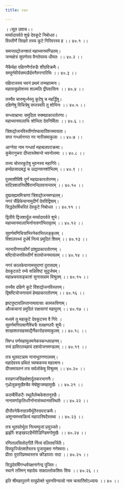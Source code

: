 ```yaml
---
title: ०४०

---
```

।।सूत उवाच।।  
मर्य्यादापर्वते शुभ्रे देवकूटे निबोधत।  
विस्तीर्णे सिखरे तस्य कूटे गिरिवरस्य ह ।। ४०.१ ।।  
  
समन्ताद्योजनशतं महाभवनमण्डितम्।  
जन्मक्षेत्रं सुपर्णस्य वैनतेयस्य धीमतः ।। ४०.२ ।।  
  
नैकैर्महा पक्षिगणैर्गारुडैः शीग्रविक्रमैः।  
सम्पूर्णवीर्यसम्पन्नैर्दमनैरुरगारिभिः ।। ४०.३ ।।  
  
पक्षिराजस्य भवनं प्रथमं तन्महात्मनः।  
महावायुप्रवेशस्य शाल्मलि द्वीपवासिनः ।। ४०.४ ।।  
  
तस्यैव चारुमूर्ध्नस्तु कूटेषु च महर्द्धिषु।  
दक्षिणेषु विचित्रेषु सप्तस्वपि तु शोभिनः ।। ४०.५ ।।  
  
सन्ध्याभ्राभाः समुदिता रुक्मप्राकारतोरणाः।  
महाभवनमालाभिः शोभिता देवनिर्मिताः ।। ४०.६ ।।  
  
त्रिंशद्योजनविस्तीर्णाश्चत्वारिंशत्तमायताः।  
सप्त गन्धर्वनगरा नर नारीसमाकुलाः ।। ४०.७ ।।  
  
आग्नेया नाम गन्धर्वा महाबलपराक्रमाः।  
कुबेरानुचरा दीप्तास्तेषान्ते भवनोत्तमाः ।। ४०.८ ।।  
  
तस्य चोत्तरकूटेषु भुवनस्य महागिरेः।  
हर्म्यप्रासादबद्धं च उद्यानवनशोभितम् ।। ४०.९ ।।  
  
पुरमाशीविषैः पुर्णं महाप्राकारतोरणम्।  
वादित्रशतनिर्घोषैरानन्दितवनान्तरम् ।। ४०.१० ।।  
  
दुष्प्रसह्यममित्राणां त्रिंशद्योजनमण्डलम्।  
नगरं सैंहिकेयानामुदीर्णं देवविद्विषाम्।  
सिद्धदेवर्षिचरितं देवकूटे निबोधत ।। ४०.११ ।।  
  
द्वितीये द्विजशार्दूल मर्य्यादापर्वते शुभे।  
महाभवनमालाभिर्नानावर्णाभिरावृतम् ।। ४०.१२ ।।  
  
सुवर्णमणिचित्राभिरनेकाभिरलङ्कृतम् ।  
विशालरथ्यं दुर्धर्षं नित्यं प्रमुदितं शिवम् ।। ४०.१३ ।।  
  
नरनारीगणाकीर्णं प्रांशुप्राकारतोरणम् ।  
षष्टियोजनविस्तीर्णं शतयोजनमायतम् ।। ४०.१४ ।।  
  
नगरं कालकेयानामसुराणां दुरासदम्।  
देवकूटतटे रम्ये सन्निविष्टं सुदुर्जयम्।  
महाभ्रचयसङ्काशं सुनासन्नाम विश्रुतम् ।। ४०.१५ ।।  
  
तस्यैव दक्षिणे कूटे विंशद्योजनविस्तरम्।  
द्विषष्टियोजनायामं हेमप्राकारतोरणम् ।। ४०.१६ ।।  
  
हृष्टपुष्टावलिप्तानामावासाः कामरूपिणाम्।  
औत्कचानां प्रमुदितं राक्षसानां महापुरम् ।। ४०.१७ ।।  
  
मध्यमे तु महाकूटे देवकूटस्य वै गिरेः ।  
सुवर्णमणिपाषाणैश्चित्रैः श्लक्षणतरैः शुभैः।  
शाखाशतसहस्राद्यैर्नैकारोहसमाकुलम् ।। ४०.१८ ।।  
  
स्रिग्ध पर्णमहामूलमनेकस्कन्धवाहनम्।  
रम्यं ह्यविरलच्छायं दशयोजनमण्डलम् ।। ४०.१९ ।।  
  
तत्र भूतवटन्नाम नानाभूतगणालयम्।  
महादेवस्य प्रथितं त्र्यम्बकस्य महात्मनः।  
दीप्तमायतनं तत्र सर्वलोकेषु विश्रुतम् ।। ४०.२० ।।  
  
वराहगजसिंहर्क्षशार्दूलकरभाननैः।  
गृध्रोलूकमुखैश्चैव मेषोष्ट्राजमहामुखैः ।। ४०.२१ ।।  
  
कदम्बैर्विकटैः स्थूलैर्लम्बकेशतनूरुहैः।  
नानावर्णाकृतिधरैर्नानासंस्थानसंस्थितैः ।। ४०.२२ ।।  
  
दीप्तैरनेकैरुग्रास्यैर्भूतैरुग्रपराक्रमैः।  
अशून्यमभवन्नित्यं महापारिषदैस्तथा ।। ४०.२३ ।।  
  
तत्र भूतपतेर्भूता नित्यम्पूजां प्रयुञ्जते।  
झर्झरैः शङ्खपटहैर्भेरीडिण्डिमगोमुखैः ।। ४०.२४ ।।  
  
रणितालसितोद्गीतै र्नित्यं वलितवर्जितैः।  
विस्फूर्ज्जितशतैस्तत्र पूजायुक्ता गणेश्वराः।  
प्रीताः पुरारिप्रमथास्तत्र क्रीडापराः सदा ।। ४०.२५ ।।  
  
सिद्धदेवर्षिगन्धर्वयक्षनागेन्द्र पूजितः।  
स्थाने तस्मिन् महादेवः साक्षाल्लोकशिवः शिवः ।। ४०.२६ ।।  
  
इति श्रीमहापुराणे वायुप्रोक्ते भुवनविन्यासो नाम चत्वारिंशोऽध्यायः ।। ४० ।।